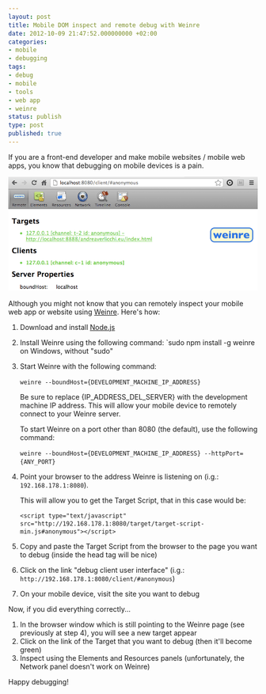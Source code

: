 ```yaml
---
layout: post
title: Mobile DOM inspect and remote debug with Weinre
date: 2012-10-09 21:47:52.000000000 +02:00
categories:
- mobile
- debugging
tags:
- debug
- mobile
- tools
- web app
- weinre
status: publish
type: post
published: true
---
```

If you are a front-end developer and make mobile websites / mobile web apps, you know that debugging on mobile devices is a pain.

![](/assets/weinre_ready.png "Weinre Ready to Debug")

Although you might not know that you can remotely inspect your mobile web app or website using [Weinre](http://people.apache.org/~pmuellr/weinre/docs/1.x/1.5.0/ "Weinre website"). Here's how:

1.  Download and install [Node.js](http://nodejs.org/ "Node.js website")
2.  Install Weinre using the following command:
    `sudo npm install -g weinre
    on Windows, without "sudo"
3.  Start Weinre with the following command:
    
    `weinre --boundHost={DEVELOPMENT_MACHINE_IP_ADDRESS}`
    
    Be sure to replace {IP_ADDRESS_DEL_SERVER} with the development machine IP address.
    This will allow your mobile device to remotely connect to your Weinre server.

    To start Weinre on a port other than 8080 (the default), use the following command:

    `weinre --boundHost={DEVELOPMENT_MACHINE_IP_ADDRESS} --httpPort={ANY_PORT}`
4.  Point your browser to the address Weinre is listening on (i.g.: `192.168.178.1:8080`).
    
    This will allow you to get the Target Script, that in this case would be:
    
    ```
    <script type="text/javascript" src="http://192.168.178.1:8080/target/target-script-min.js#anonymous"></script>
    ```
5.  Copy and paste the Target Script from the browser to the page you want to debug (inside the head tag will be nice)
6.  Click on the link "debug client user interface" (i.g.: `http://192.168.178.1:8080/client/#anonymous`)
7.  On your mobile device, visit the site you want to debug
    
Now, if you did everything correctly...

1.  In the browser window which is still pointing to the Weinre page (see previously at step 4), you will see a new target appear
2.  Click on the link of the Target that you want to debug (then it'll become green)
3.  Inspect using the Elements and Resources panels (unfortunately, the Network panel doesn't work on Weinre)

Happy debugging!